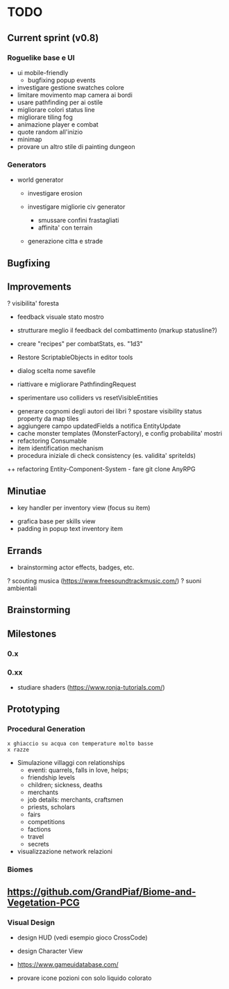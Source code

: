 # TODO

## Current sprint (v0.8)

### Roguelike base e UI
- ui mobile-friendly
	- bugfixing popup events
- investigare gestione swatches colore
- limitare movimento map camera ai bordi
- usare pathfinding per ai ostile
- migliorare colori status line
- migliorare tiling fog
- animazione player e combat
- quote random all'inizio
- minimap
- provare un altro stile di painting dungeon

### Generators
- world generator
	- investigare erosion
	- investigare migliorie civ generator
		- smussare confini frastagliati
		- affinita' con terrain

	- generazione citta e strade


## Bugfixing


## Improvements
? visibilita' foresta

- feedback visuale stato mostro
- strutturare meglio il feedback del combattimento (markup statusline?)
- creare "recipes" per combatStats, es. "1d3"
- Restore ScriptableObjects in editor tools

- dialog scelta nome savefile

- riattivare e migliorare PathfindingRequest 
- sperimentare uso colliders vs resetVisibleEntities
+ generare cognomi degli autori dei libri
? spostare visibility status property da map tiles
+ aggiungere campo updatedFields a notifica EntityUpdate
+ cache monster templates (MonsterFactory), e config probabilita' mostri
+ refactoring Consumable
+ item identification mechanism
+ procedura iniziale di check consistency (es. validita' spriteIds)

++ refactoring Entity-Component-System
	- fare git clone AnyRPG


## Minutiae
+ key handler per inventory view (focus su item)
- grafica base per skills view
- padding in popup text inventory item


## Errands
- brainstorming actor effects, badges, etc.

? scouting musica (https://www.freesoundtrackmusic.com/)
? suoni ambientali

## Brainstorming


## Milestones



### 0.x

### 0.xx
- studiare shaders (https://www.ronja-tutorials.com/)


## Prototyping
### Procedural Generation

	x ghiaccio su acqua con temperature molto basse
	x razze

- Simulazione villaggi con relationships
	- eventi: quarrels, falls in love, helps; 
	- friendship levels
	- children; sickness, deaths
	- merchants
	- job details: merchants, craftsmen
	- priests, scholars
	- fairs
	- competitions
	+ factions
	+ travel
	+ secrets
- visualizzazione network relazioni


### Biomes
https://github.com/GrandPiaf/Biome-and-Vegetation-PCG 
- 

### Visual Design
- design HUD (vedi esempio gioco CrossCode)
- design Character View

- https://www.gameuidatabase.com/
- provare icone pozioni con solo liquido colorato
